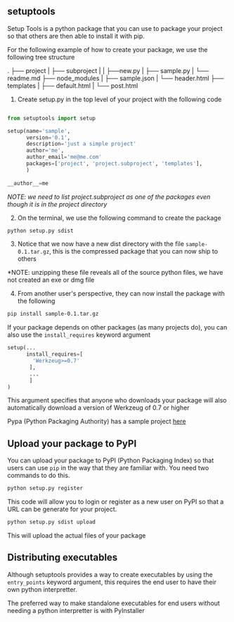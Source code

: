 ## setuptools

Setup Tools is a python package that you can use to package your project so that others are then able to install it with pip.

For the following example of how to create your package, we use the following tree structure

.
├── project
|   ├── subproject
|   |   ├──new.py
|   ├── sample.py
|   └── readme.md
├── node_modules
|   ├── sample.json
|   └── header.html
├── templates
|   ├── default.html
|   └── post.html

1. Create setup.py in the top level of your project with the following code

```python

from setuptools import setup

setup(name='sample',
      version='0.1',
      description='just a simple project'
      author='me',
      author_email='me@me.com'
      packages=['project', 'project.subproject', 'templates'],
      )
      
__author__=me
```

*NOTE: we need to list project.subproject as one of the packages even though it is in the project directory*

2. On the terminal, we use the following command to create the package

```bash
python setup.py sdist
```

3. Notice that we now have a new dist directory with the file `sample-0.1.tar.gz`, this is the compressed package that you can now ship to others

*NOTE: unzipping these file reveals all of the source python files, we have not created an exe or dmg file

4. From another user's perspective, they can now install the package with the following

```bash
pip install sample-0.1.tar.gz
```

If your package depends on other packages (as many projects do), you can also use the `install_requires` keyword argument

```python
setup(...
      install_requires=[
        'Werkzeug>=0.7'
       ],
       ...
       ]
)
```

This argument specifies that anyone who downloads your package will also automatically download a version of Werkzeug of 0.7 or higher

Pypa (Python Packaging Authority) has a sample project [here](https://github.com/pypa/sampleproject)

## Upload your package to PyPI

You can upload your package to PyPI (Python Packaging Index) so that users can use `pip` in the way that they are familiar with. You need two commands to do this.

```bash
python setup.py register
```

This code will allow you to login or register as a new user on PyPI so that a URL can be generate for your project.

```bash
python setup.py sdist upload
```

This will upload the actual files of your package

## Distributing executables

Although setuptools provides a way to create executables by using the `entry_points` keyword argument, this requires the end user to have their own python interpretter.

The preferred way to make standalone executables for end users without needing a python interpretter is with PyInstaller


